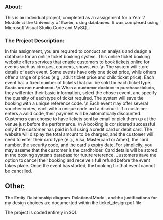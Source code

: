 ### About:
This is an individual project, completed as an assignment for a Year 2 Module at the University of Exeter, using databases. It was completed using Microsoft Visual Studio Code and MySQL.

### The Project Description:
In this assignment, you are required to conduct an analysis and design a database for an online ticket booking system. This online ticket booking website offers services that enable customers to book tickets online for events such as circuses, concerts, shows, etc.
\n The system will store details of each event. Some events have only one ticket price, while others offer a range of prices (e.g., adult ticket price and child ticket price). Each event has a fixed number of tickets that can be sold for each ticket type. Seats are not numbered.
\n When a customer decides to purchase tickets, they will enter their basic information, select the chosen event, and specify the quantity of each type of ticket required. The system will save the booking with a unique reference code.
\n Each event may offer several voucher codes, each with a unique code and a discount. If a customer enters a valid code, their payment will be automatically discounted. Customers can choose to have tickets sent by email or pick them up at the venue just before the performance.
\n A booking is considered successful only if the customer has paid in full using a credit card or debit card. The website will display the total amount to be charged, and the customer will need to enter their card type (e.g., Visa, Mastercard or Amex), the card number, the security code, and the card's expiry date. For simplicity, you may assume that the customer is the cardholder. Card details will be stored in the booking system’s database for future reference.
Customers have the option to cancel their booking and receive a full refund before the event takes place. Once the event has started, the booking for that event cannot be cancelled.

## Other:
The Entity-Relationship diagram, Relational Model, and the justifications for my design choices are documented within the ticket_design.pdf file

The project is coded entirely in SQL
